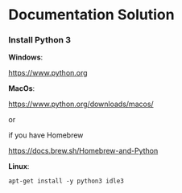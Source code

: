 # Documentation Solution

### Install Python 3

**Windows**:

https://www.python.org

**MacOs**:

https://www.python.org/downloads/macos/

or

if you have Homebrew

https://docs.brew.sh/Homebrew-and-Python

**Linux**:

````
apt-get install -y python3 idle3
````
